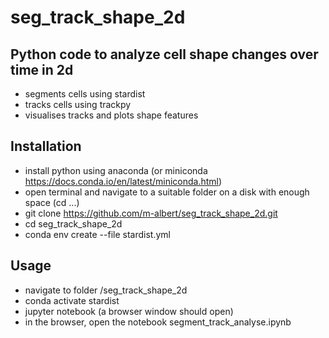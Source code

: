 # seg_track_shape_2d

## Python code to analyze cell shape changes over time in 2d

- segments cells using stardist
- tracks cells using trackpy
- visualises tracks and plots shape features

## Installation

- install python using anaconda (or miniconda https://docs.conda.io/en/latest/miniconda.html)
- open terminal and navigate to a suitable folder <myfolder> on a disk with enough space (cd ...)
- git clone https://github.com/m-albert/seg_track_shape_2d.git
- cd seg_track_shape_2d
- conda env create --file stardist.yml

## Usage

- navigate to folder <myfolder>/seg_track_shape_2d
- conda activate stardist
- jupyter notebook (a browser window should open)
- in the browser, open the notebook segment_track_analyse.ipynb
